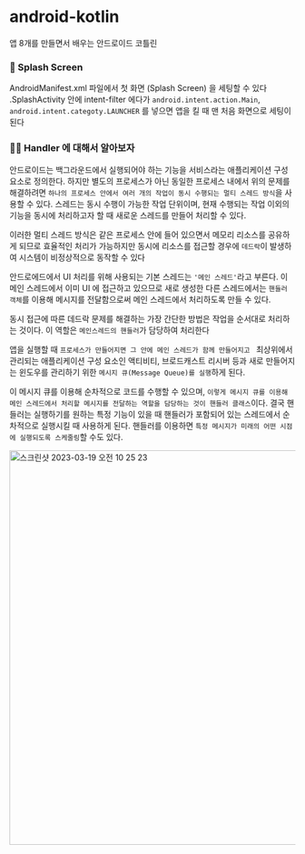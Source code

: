 # android-kotlin
앱 8개를 만들면서 배우는 안드로이드 코틀린



### 📱 Splash Screen
AndroidManifest.xml 파일에서 첫 화면 (Splash Screen) 을 세팅할 수 있다
.SplashActivity 안에 intent-filter 에다가
`android.intent.action.Main`, `android.intent.categoty.LAUNCHER` 를 넣으면 앱을 킬 때 맨 처음 화면으로 세팅이 된다



### 🤸🏻‍ Handler 에 대해서 알아보자
안드로이드는 백그라운드에서 실행되어야 하는 기능을 서비스라는 애플리케이션 구성요소로 정의한다. 
하지만 별도의 프로세스가 아닌 동일한 프로세스 내에서 위의 문제를 해결하려면 
`하나의 프로세스 안에서 여러 개의 작업이 동시 수행되는 멀티 스레드 방식`을 사용할 수 있다. 
스레드는 동시 수행이 가능한 작업 단위이며, 현재 수행되는 작업 이외의 기능을 동시에 처리하고자 할 때 
새로운 스레드를 만들어 처리할 수 있다.



이러한 멀티 스레드 방식은 같은 프로세스 안에 들어 있으면서 메모리 리소스를 공유하게 되므로 
효율적인 처리가 가능하지만 동시에 리소스를 접근할 경우에 `데드락`이 발생하여 
시스템이 비정상적으로 동작할 수 있다



안드로에드에서 UI 처리를 위해 사용되는 기본 스레드는 `'메인 스레드'`라고 부른다. 
이 메인 스레드에서 이미 UI 에 접근하고 있으므로 
새로 생성한 다른 스레드에서는 `핸들러 객체`를 이용해 메시지를 전달함으로써 
메인 스레드에서 처리하도록 만들 수 있다.



동시 접근에 따른 데드락 문제를 해결하는 가장 간단한 방법은 작업을 순서대로 처리하는 것이다. 
이 역할은 `메인스레드의 핸들러`가 담당하여 처리한다



앱을 실행할 때 `프로세스가 만들어지면 그 안에 메인 스레드가 함께 만들어지고 `
최상위에서 관리되는 애플리케이션 구성 요소인 액티비티, 브로드캐스트 리시버 등과 
새로 만들어지는 윈도우를 관리하기 위한 `메시지 큐(Message Queue)를 실행`하게 된다. 



이 메시지 큐를 이용해 순차적으로 코드를 수행할 수 있으며, 
`이렇게 메시지 큐를 이용해 메인 스레드에서 처리할 메시지를 전달하는 역할을 담당하는 것이 핸들러 클래스`이다.
결국 핸들러는 실행하기를 원하는 특정 기능이 있을 때 
핸들러가 포함되어 있는 스레드에서 순차적으로 실행시킬 때 사용하게 된다. 
핸들러를 이용하면 `특정 메시지가 미래의 어떤 시점에 실행되도록 스케줄링`할 수도 있다.



<img width="694" alt="스크린샷 2023-03-19 오전 10 25 23" src="https://user-images.githubusercontent.com/91349474/226148777-3eb67b6c-876b-40cd-ae2c-057e7178064e.png">

